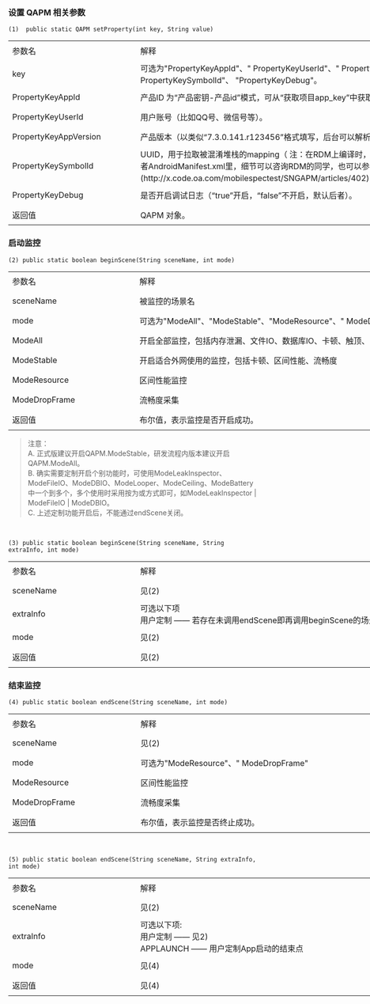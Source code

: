 ### 设置 QAPM 相关参数
```
(1)  public static QAPM setProperty(int key, String value)
```

  <table width="1037" border="0" cellpadding="0" cellspacing="0" style='width:777.75pt;border-collapse:collapse;table-layout:fixed;'>
   <col width="249" class="xl65" style='mso-width-source:userset;mso-width-alt:7968;'/>
   <col width="788" style='mso-width-source:userset;mso-width-alt:25216;'/>
   <tr height="40" style='height:30.00pt;mso-height-source:userset;mso-height-alt:600;'>
    <td class="xl66" height="40" width="249" style='height:30.00pt;width:186.75pt;' x:str>参数名</td>
    <td class="xl66" width="788" style='width:591.00pt;' x:str>解释</td>
   </tr>
   <tr height="40" style='height:30.00pt;mso-height-source:userset;mso-height-alt:600;'>
    <td class="xl65" height="40" style='height:30.00pt;' x:str>key<span style='mso-spacerun:yes;'>&nbsp;</span></td>
    <td x:str>可选为&quot;PropertyKeyAppId&quot;、&quot; PropertyKeyUserId&quot;、&quot; PropertyKeyAppVersion&quot;、&quot; PropertyKeySymbolId&quot;、 &quot;PropertyKeyDebug&quot;。</td>
   </tr>
   <tr height="40" style='height:30.00pt;mso-height-source:userset;mso-height-alt:600;'>
    <td class="xl65" height="40" style='height:30.00pt;' x:str> PropertyKeyAppId </td>
    <td x:str>产品ID 为“产品密钥-产品id”模式，可从“获取项目app_key”中获取，或联系nickyliu或者anthonytan获取。</td>
   </tr>
   <tr height="40" style='height:30.00pt;mso-height-source:userset;mso-height-alt:600;'>
    <td class="xl65" height="40" style='height:30.00pt;' x:str> PropertyKeyUserId </td>
    <td x:str>用户账号（比如QQ号、微信号等）。</td>
   </tr>
   <tr height="40" style='height:30.00pt;mso-height-source:userset;mso-height-alt:600;'>
    <td class="xl65" height="40" style='height:30.00pt;' x:str> PropertyKeyAppVersion </td>
    <td x:str>产品版本（以类似“7.3.0.141.r123456”格式填写，后台可以解析出大版本号和revision）。</td>
   </tr>
   <tr height="40" style='height:30.00pt;mso-height-source:userset;mso-height-alt:600;'>
    <td class="xl65" height="40" style='height:30.00pt;' x:str> PropertyKeySymbolId </td>
    <td x:str>UUID，用于拉取被混淆堆栈的mapping（ 注：在RDM上编译时，可以通过编译脚本把UUID写到assets或者AndroidManifest.xml里，细节可以咨询RDM的同学，也可以参考文档[RDM UUID的设置](http://x.code.oa.com/mobilespectest/SNGAPM/articles/402) ）。</td>
   </tr>
   <tr height="40" style='height:30.00pt;mso-height-source:userset;mso-height-alt:600;'>
    <td class="xl65" height="40" style='height:30.00pt;' x:str> PropertyKeyDebug </td>
    <td x:str>是否开启调试日志（“true”开启，“false”不开启，默认后者）。</td>
   </tr>
   <tr height="40" style='height:30.00pt;mso-height-source:userset;mso-height-alt:600;'>
    <td class="xl65" height="40" style='height:30.00pt;' x:str>返回值</td>
    <td x:str>QAPM 对象。</td>
   </tr>
   <![if supportMisalignedColumns]>
    <tr width="0" style='display:none;'>
     <td width="249" style='width:187;'></td>
     <td width="788" style='width:591;'></td>
    </tr>
   <![endif]>
  </table>
	


### 启动监控
```
(2) public static boolean beginScene(String sceneName, int mode)
```
<table width="1037" border="0" cellpadding="0" cellspacing="0" style='width:777.75pt;border-collapse:collapse;table-layout:fixed;'>
   <col width="249" class="xl65" style='mso-width-source:userset;mso-width-alt:7968;'/>
   <col width="788" style='mso-width-source:userset;mso-width-alt:25216;'/>
   <tr height="40" style='height:30.00pt;mso-height-source:userset;mso-height-alt:600;'>
    <td class="xl66" height="40" width="249" style='height:30.00pt;width:186.75pt;' x:str>参数名</td>
    <td class="xl66" width="788" style='width:591.00pt;' x:str>解释</td>
   </tr>
   <tr height="40" style='height:30.00pt;mso-height-source:userset;mso-height-alt:600;'>
    <td class="xl65" height="40" style='height:30.00pt;' x:str> sceneName </td>
    <td x:str>被监控的场景名</td>
   </tr>
   <tr height="40" style='height:30.00pt;mso-height-source:userset;mso-height-alt:600;'>
    <td class="xl65" height="40" style='height:30.00pt;' x:str>mode<span style='mso-spacerun:yes;'>&nbsp;</span></td>
    <td x:str>可选为&quot;ModeAll&quot;、&quot;ModeStable&quot;、&quot;ModeResource&quot;、&quot; ModeDropFrame&quot;</td>
   </tr>
   <tr height="40" style='height:30.00pt;mso-height-source:userset;mso-height-alt:600;'>
    <td class="xl65" height="40" style='height:30.00pt;' x:str> ModeAll </td>
    <td x:str>开启全部监控，包括内存泄漏、文件IO、数据库IO、卡顿、触顶、电量、区间性能、流畅度</td>
   </tr>
   <tr height="40" style='height:30.00pt;mso-height-source:userset;mso-height-alt:600;'>
    <td class="xl65" height="40" style='height:30.00pt;' x:str> ModeStable </td>
    <td x:str>开启适合外网使用的监控，包括卡顿、区间性能、流畅度</td>
   </tr>
   <tr height="40" style='height:30.00pt;mso-height-source:userset;mso-height-alt:600;'>
    <td class="xl65" height="40" style='height:30.00pt;' x:str> ModeResource </td>
    <td x:str>区间性能监控</td>
   </tr>
   <tr height="40" style='height:30.00pt;mso-height-source:userset;mso-height-alt:600;'>
    <td class="xl65" height="40" style='height:30.00pt;' x:str> ModeDropFrame </td>
    <td x:str>流畅度采集</td>
   </tr>
   <tr height="40" style='height:30.00pt;mso-height-source:userset;mso-height-alt:600;'>
    <td class="xl65" height="40" style='height:30.00pt;' x:str>返回值</td>
    <td x:str>布尔值，表示监控是否开启成功。</td>
   </tr>
   <![if supportMisalignedColumns]>
    <tr width="0" style='display:none;'>
     <td width="249" style='width:187;'></td>
     <td width="788" style='width:591;'></td>
    </tr>
   <![endif]>
  </table>

>注意：<br/>
>A. 正式版建议开启QAPM.ModeStable，研发流程内版本建议开启QAPM.ModeAll。 <br/>
>B. 确实需要定制开启个别功能时，可使用ModeLeakInspector、ModeFileIO、ModeDBIO、ModeLooper、ModeCeiling、ModeBattery中一个到多个，多个使用时采用按为或方式即可，如ModeLeakInspector | ModeFileIO | ModeDBIO。<br/>
> C. 上述定制功能开启后，不能通过endScene关闭。

<br />

```
(3) public static boolean beginScene(String sceneName, String extraInfo, int mode)
```
<table width="1037" border="0" cellpadding="0" cellspacing="0" style='width:777.75pt;border-collapse:collapse;table-layout:fixed;'>
   <col width="249" class="xl65" style='mso-width-source:userset;mso-width-alt:7968;'/>
   <col width="788" style='mso-width-source:userset;mso-width-alt:25216;'/>
   <tr height="40" style='height:30.00pt;mso-height-source:userset;mso-height-alt:600;'>
    <td class="xl66" height="40" width="249" style='height:30.00pt;width:186.75pt;' x:str>参数名</td>
    <td class="xl66" width="788" style='width:591.00pt;' x:str>解释</td>
   </tr>
   <tr height="40" style='height:30.00pt;mso-height-source:userset;mso-height-alt:600;'>
    <td class="xl65" height="40" style='height:30.00pt;' x:str> sceneName </td>
    <td x:str>见(2)</td>
   </tr>
   <tr height="40" style='height:30.00pt;mso-height-source:userset;mso-height-alt:600;'>
    <td class="xl65" height="40" style='height:30.00pt;' x:str> extraInfo <span style='mso-spacerun:yes;'>&nbsp;</span></td>
    <td x:str>可选以下项<br /> 用户定制 —— 若存在未调用endScene即再调用beginScene的场景，需要填extraInfo以区分</td>
   </tr>
   <tr height="40" style='height:30.00pt;mso-height-source:userset;mso-height-alt:600;'>
    <td class="xl65" height="40" style='height:30.00pt;' x:str> mode </td>
    <td x:str>见(2)</td>
   </tr>
   <tr height="40" style='height:30.00pt;mso-height-source:userset;mso-height-alt:600;'>
    <td class="xl65" height="40" style='height:30.00pt;' x:str>返回值</td>
    <td x:str>见(2)</td>
   </tr>
   <![if supportMisalignedColumns]>
    <tr width="0" style='display:none;'>
     <td width="249" style='width:187;'></td>
     <td width="788" style='width:591;'></td>
    </tr>
   <![endif]>
  </table>


### 结束监控
```
(4) public static boolean endScene(String sceneName, int mode)
```
<table width="1037" border="0" cellpadding="0" cellspacing="0" style='width:777.75pt;border-collapse:collapse;table-layout:fixed;'>
   <col width="249" class="xl65" style='mso-width-source:userset;mso-width-alt:7968;'/>
   <col width="788" style='mso-width-source:userset;mso-width-alt:25216;'/>
   <tr height="40" style='height:30.00pt;mso-height-source:userset;mso-height-alt:600;'>
    <td class="xl66" height="40" width="249" style='height:30.00pt;width:186.75pt;' x:str>参数名</td>
    <td class="xl66" width="788" style='width:591.00pt;' x:str>解释</td>
   </tr>
   <tr height="40" style='height:30.00pt;mso-height-source:userset;mso-height-alt:600;'>
    <td class="xl65" height="40" style='height:30.00pt;' x:str> sceneName </td>
    <td x:str>见(2)</td>
   </tr>
   <tr height="40" style='height:30.00pt;mso-height-source:userset;mso-height-alt:600;'>
    <td class="xl65" height="40" style='height:30.00pt;' x:str>mode<span style='mso-spacerun:yes;'>&nbsp;</span></td>
    <td x:str>可选为&quot;ModeResource&quot;、&quot; ModeDropFrame&quot;</td>
   </tr>
  <tr height="40" style='height:30.00pt;mso-height-source:userset;mso-height-alt:600;'>
    <td class="xl65" height="40" style='height:30.00pt;' x:str> ModeResource </td>
    <td x:str>区间性能监控</td>
   </tr>
   <tr height="40" style='height:30.00pt;mso-height-source:userset;mso-height-alt:600;'>
    <td class="xl65" height="40" style='height:30.00pt;' x:str> ModeDropFrame </td>
    <td x:str>流畅度采集</td>
   </tr>
   <tr height="40" style='height:30.00pt;mso-height-source:userset;mso-height-alt:600;'>
    <td class="xl65" height="40" style='height:30.00pt;' x:str>返回值</td>
    <td x:str>布尔值，表示监控是否终止成功。</td>
   </tr>
   <![if supportMisalignedColumns]>
    <tr width="0" style='display:none;'>
     <td width="249" style='width:187;'></td>
     <td width="788" style='width:591;'></td>
    </tr>
   <![endif]>
  </table>


<br />

```
(5) public static boolean endScene(String sceneName, String extraInfo, int mode)
```
<table width="1037" border="0" cellpadding="0" cellspacing="0" style='width:777.75pt;border-collapse:collapse;table-layout:fixed;'>
   <col width="249" class="xl65" style='mso-width-source:userset;mso-width-alt:7968;'/>
   <col width="788" style='mso-width-source:userset;mso-width-alt:25216;'/>
   <tr height="40" style='height:30.00pt;mso-height-source:userset;mso-height-alt:600;'>
    <td class="xl66" height="40" width="249" style='height:30.00pt;width:186.75pt;' x:str>参数名</td>
    <td class="xl66" width="788" style='width:591.00pt;' x:str>解释</td>
   </tr>
   <tr height="40" style='height:30.00pt;mso-height-source:userset;mso-height-alt:600;'>
    <td class="xl65" height="40" style='height:30.00pt;' x:str> sceneName </td>
    <td x:str>见(2)</td>
   </tr>
   <tr height="40" style='height:30.00pt;mso-height-source:userset;mso-height-alt:600;'>
    <td class="xl65" height="40" style='height:30.00pt;' x:str> extraInfo <span style='mso-spacerun:yes;'>&nbsp;</span></td>
    <td x:str>可选以下项:<br /> 用户定制 —— 见2)<br/>APPLAUNCH —— 用户定制App启动的结束点</td>
   </tr>
   <tr height="40" style='height:30.00pt;mso-height-source:userset;mso-height-alt:600;'>
    <td class="xl65" height="40" style='height:30.00pt;' x:str> mode </td>
    <td x:str>见(4)</td>
   </tr>
   <tr height="40" style='height:30.00pt;mso-height-source:userset;mso-height-alt:600;'>
    <td class="xl65" height="40" style='height:30.00pt;' x:str>返回值</td>
    <td x:str>见(4)</td>
   </tr>
   <![if supportMisalignedColumns]>
    <tr width="0" style='display:none;'>
     <td width="249" style='width:187;'></td>
     <td width="788" style='width:591;'></td>
    </tr>
   <![endif]>
  </table>

